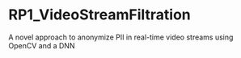 # RP1_VideoStreamFiltration
A novel approach to anonymize PII in real-time video streams using OpenCV and a DNN

